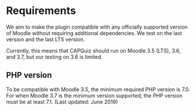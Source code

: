 # Requirements

We aim to make the plugin compatible with any officially supported version of Moodle without requiring additional dependencies. We test on the last version and the last LTS version.

Currently, this means that CAPQuiz should run on Moodle 3.5 (LTS), 3.6, and 3.7, but our testing on 3.6 is limited.

## PHP version

To be compatible with Moodle 3.5, the minimum required PHP version is 7.0. For when Moodle 3.7 is the minimum version supported, the PHP version must be at least 7.1. (Last updated: June 2019)
